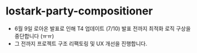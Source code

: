 # lostark-party-compositioner

- 6월 9일 로아온 발표로 인해 T4 업데이트 (7/10) 발표 전까지 최적화 로직 구상을 중단합니다 (ㅠㅠ)
- 그 전까지 프로젝트 구조 리팩토링 및 UX 개선을 진행합니다.
